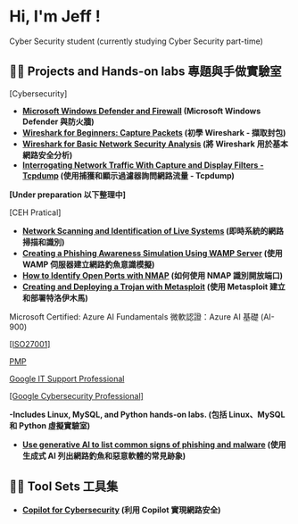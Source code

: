 <h1>Hi, I'm Jeff ! </h1>
Cyber Security student (currently studying Cyber Security part-time)

<h2>👨‍💻 Projects and Hands-on labs 專題與手做實驗室</h2>

[Cybersecurity]
- <b>[Microsoft Windows Defender and Firewall](https://github.com/AlmostNeverDone/Project-Microsoft-Windows-Defender-and-Firewall) (Microsoft Windows Defender 與防火牆)</b>
- <b>[Wireshark for Beginners: Capture Packets](https://github.com/AlmostNeverDone/Project-Wireshark-for-Beginners-Capture-Packets) (初學 Wireshark - 擷取封包)</b>
- <b>[Wireshark for Basic Network Security Analysis](https://github.com/AlmostNeverDone/Project-Wireshark-for-Basic-Network-Security-Analysis/tree/main) (將 Wireshark 用於基本網路安全分析)</b>
- <b>[Interrogating Network Traffic With Capture and Display Filters - Tcpdump]() (使用捕獲和顯示過濾器詢問網路流量 - Tcpdump)</b>






<b>[Under preparation 以下整理中]</b>

[CEH Pratical]
- <b>[Network Scanning and Identification of Live Systems]() (即時系統的網路掃描和識別)</b>
- <b>[Creating a Phishing Awareness Simulation Using WAMP Server]() (使用 WAMP 伺服器建立網路釣魚意識模擬)</b>
- <b>[How to Identify Open Ports with NMAP]() (如何使用 NMAP 識別開放端口)</b>
- <b>[Creating and Deploying a Trojan with Metasploit]() (使用 Metasploit 建立和部署特洛伊木馬)</b>

Microsoft Certified: Azure AI Fundamentals 微軟認證：Azure AI 基礎 (AI-900) </b>

[[ISO27001]]()

[PMP]()

[Google IT Support Professional](https://coursera.org/verify/professional-cert/GWDPHD4P8TDJ)

[[Google Cybersecurity Professional]](https://coursera.org/verify/professional-cert/SWUXJAL4M678)</b>

<b>-Includes Linux, MySQL, and Python hands-on labs. (包括 Linux、MySQL 和 Python 虛擬實驗室)</b>
- <b>[Use generative AI to list common signs of phishing and malware](https://github.com/AlmostNeverDone/Project-Use-generative-AI-to-list-common-signs-of-phishing-and-malware) (使用生成式 AI 列出網路釣魚和惡意軟體的常見跡象)</b>


<h2>👨‍💻 Tool Sets 工具集</h2>

- <b>[Copilot for Cybersecurity]() (利用 Copilot 實現網路安全)</b>

<!--
**Jeffmadakor1/Jeffmadakor1** is a ✨ _special_ ✨ repository because its `README.md` (this file) appears on your GitHub profile.

Here are some ideas to get you started:

- 🔭 I’m currently working on ...
- 🌱 I’m currently learning ...
- 👯 I’m looking to collaborate on ...
- 🤔 I’m looking for help with ...
- 💬 Ask me about ...
- 📫 How to reach me: ...
- 😄 Pronouns: ...
- ⚡ Fun fact: ...
-->
